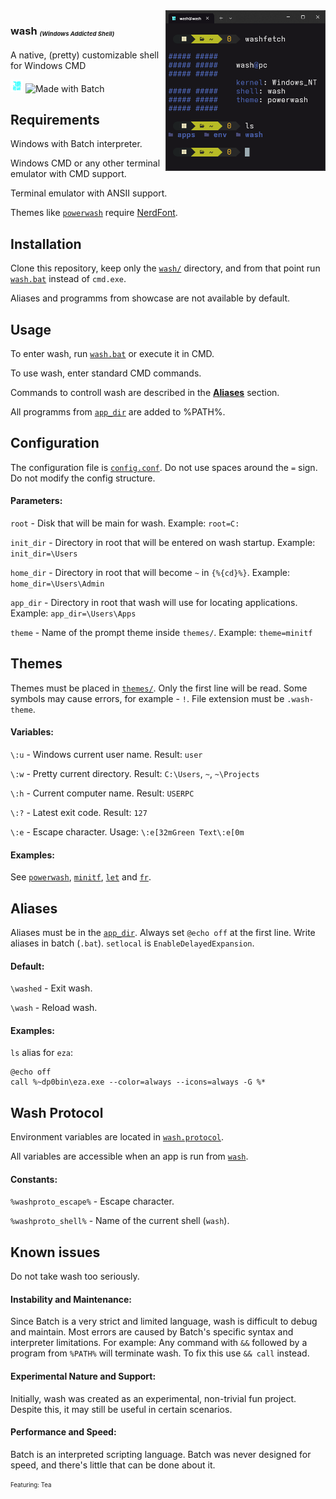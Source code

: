 <img src="./man/showcase.png" align="right" width="256">

### wash <sub><sup><sub>_(Windows Addicted Shell)_</sub></sup></sub>

A native, (pretty) customizable shell for Windows CMD

<img src="./man/logo.png" width="20"> ![Made with Batch](https://img.shields.io/badge/Made%20with-Batch-white?style=flat-square)


## Requirements

Windows with Batch interpreter.

Windows CMD or any other terminal emulator with CMD support.

Terminal emulator with ANSII support.

Themes like [`powerwash`](./wash/themes/powerwash.wash-theme) require [NerdFont](https://www.nerdfonts.com/font-downloads).

## Installation

Clone this repository, keep only the [`wash/`](./wash/) directory, and from that point run [`wash.bat`](./wash/wash.bat) instead of `cmd.exe`.

Aliases and programms from showcase are not available by default.

## Usage

To enter wash, run [`wash.bat`](./wash/wash.bat) or execute it in CMD.

To use wash, enter standard CMD commands.

Commands to controll wash are described in the [**Aliases**](./#Aliases) section.

All programms from [`app_dir`](./wash/config.conf) are added to %PATH%.

## Configuration

The configuration file is [`config.conf`](./wash/config.conf).
Do not use spaces around the `=` sign.
Do not modify the config structure.

#### Parameters:

`root` - Disk that will be main for wash. Example: `root=C:`

`init_dir` - Directory in root that will be entered on wash startup. Example: `init_dir=\Users`

`home_dir` - Directory in root that will become `~` in `{%{cd}%}`. Example: `home_dir=\Users\Admin`

`app_dir` - Directory in root that wash will use for locating applications. Example: `app_dir=\Users\Apps`

`theme` - Name of the prompt theme inside `themes/`. Example: `theme=minitf`

## Themes

Themes must be placed in [`themes/`](./wash/themes/).
Only the first line will be read.
Some symbols may cause errors, for example - `!`.
File extension must be `.wash-theme`.

#### Variables:

`\:u` - Windows current user name. Result: `user`

`\:w` - Pretty current directory. Result: `C:\Users`, `~`, `~\Projects`

`\:h` - Current computer name. Result: `USERPC`

`\:?` - Latest exit code. Result: `127`

`\:e` - Escape character. Usage: `\:e[32mGreen Text\:e[0m`

#### Examples:

See [`powerwash`](./wash/themes/powerwash.wash-theme), [`minitf`](./wash/themes/minitf.wash-theme), [`let`](./wash/themes/let.wash-theme) and [`fr`](./wash/themes/fr.wash-theme).

## Aliases

Aliases must be in the [`app_dir`](./wash/config.conf).
Always set `@echo off` at the first line.
Write aliases in batch (`.bat`).
`setlocal` is `EnableDelayedExpansion`.

#### Default:

`\washed` - Exit wash.

`\wash` - Reload wash.

#### Examples:

`ls` alias for `eza`:
```batch
@echo off
call %~dp0bin\eza.exe --color=always --icons=always -G %*
```

## Wash Protocol

Environment variables are located in [`wash.protocol`](./wash/modules/wash.protocol.bat).

All variables are accessible when an app is run from [`wash`](./wash/wash.bat).

#### Constants:

`%washproto_escape%` - Escape character.

`%washproto_shell%` - Name of the current shell (`wash`).

## Known issues

Do not take wash too seriously.

#### Instability and Maintenance:
Since Batch is a very strict and limited language, wash is difficult to debug and maintain.
Most errors are caused by Batch's specific syntax and interpreter limitations.
For example: Any command with `&&` followed by a program from `%PATH%` will terminate wash. To fix this use `&& call` instead.

#### Experimental Nature and Support:
Initially, wash was created as an experimental, non-trivial fun project.
Despite this, it may still be useful in certain scenarios.

#### Performance and Speed:
Batch is an interpreted scripting language.
Batch was never designed for speed, and there's little that can be done about it.

<sub><sup>Featuring: Tea</sup></sub>
